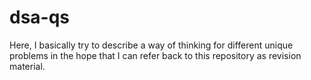 # dsa-qs
Here, I basically try to describe a way of thinking for different unique problems in the hope that I can refer back to this repository as revision material. 
